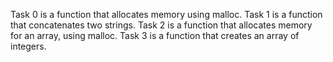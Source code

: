 Task 0 is a function that allocates memory using malloc.
Task 1 is a function that concatenates two strings.
Task 2 is a function that allocates memory for an array, using malloc.
Task 3 is a function that creates an array of integers.
